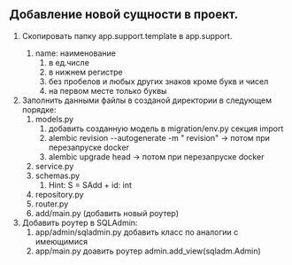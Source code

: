 ## Добавление новой сущности в проект.
1. Скопировать папку app.support.template в app.support.<name>
   1. name: наименование 
      1. в ед.числе 
      2. в нижнем регистре 
      3. без пробелов и любых других знаков кроме букв и чисел
      4. на первом месте только буквы
2. Заполнить данными файлы в созданой директории в следующем порядке:
   1. models.py
      1. добавить созданную модель в migration/env.py секция import
      2. alembic revision --autogenerate -m "<name> revision" -> потом при перезапруске docker
      3. alembic upgrade head -> потом при перезапруске docker
   2. service.py
   3. schemas.py
      1. Hint: S<name> = S<name>Add + id: int
   4. repository.py
   5. router.py
   6. add/main.py (добавить новый роутер)
3. Добавить роутер в SQLAdmin:
   1. app/admin/sqladmin.py добавить класс по аналогии с имеющимися
   2. app/main.py доавить роутер admin.add_view(sqladm.<Name>Admin)